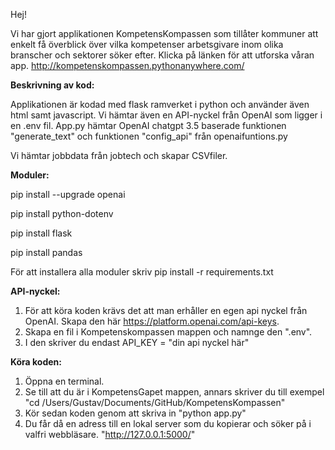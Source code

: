 
Hej!

Vi har gjort applikationen KompetensKompassen som tillåter kommuner att  enkelt få överblick över vilka kompetenser arbetsgivare inom olika branscher och sektorer söker efter.
Klicka på länken för att utforska våran app. http://kompetenskompassen.pythonanywhere.com/



**Beskrivning av kod:**

Applikationen är kodad med flask ramverket i python och använder även html samt javascript. Vi hämtar även en API-nyckel från OpenAI som ligger i en .env fil.
App.py hämtar OpenAI chatgpt 3.5 baserade funktionen "generate_text" och funktionen "config_api" från openaifuntions.py

Vi hämtar jobbdata från jobtech och skapar CSVfiler.



**Moduler:** 

pip install --upgrade openai

pip install python-dotenv

pip install flask

pip install pandas

För att installera alla moduler skriv pip install -r requirements.txt



**API-nyckel:**

1. För att köra koden krävs det att man erhåller en egen api nyckel från OpenAI. Skapa den här https://platform.openai.com/api-keys.
2. Skapa en fil i Kompetenskompassen mappen och namnge den ".env".
3. I den skriver du endast API_KEY = "din api nyckel här" 



**Köra koden:**

1. Öppna en terminal.
2. Se till att du är i KompetensGapet mappen, annars skriver du till exempel "cd /Users/Gustav/Documents/GitHub/KompetensKompassen"
3. Kör sedan koden genom att skriva in "python app.py"
4. Du får då en adress till en lokal server som du kopierar och söker på i valfri webbläsare. "http://127.0.0.1:5000/"



